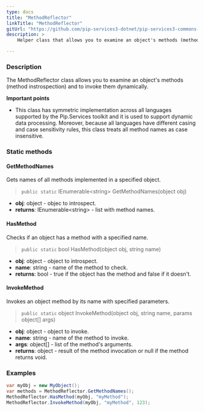 ```yaml
---
type: docs
title: "MethodReflector"
linkTitle: "MethodReflector"
gitUrl: "https://github.com/pip-services3-dotnet/pip-services3-commons-dotnet"
description: >
    Helper class that allows you to examine an object's methods (method instrospection) and to invoke them dynamically.

---
```


### Description

The MethodReflector class allows you to examine an object's methods (method instrospection) and to invoke them dynamically.

**Important points**

- This class has symmetric implementation across all languages supported by the Pip.Services toolkit and it is used to support dynamic data processing. Moreover, because all languages have different casing and case sensitivity rules, this class treats all method names as case insensitive.

### Static methods

#### GetMethodNames
Gets names of all methods implemented in a specified object.

> `public static` IEnumerable\<string\> GetMethodNames(object obj)

- **obj**: object - objec to introspect.
- **returns**: IEnumerable\<string\> - list with method names.

#### HasMethod
Checks if an object has a method with a specified name.

> `public static` bool HasMethod(object obj, string name)

- **obj**: object - object to introspect.
- **name**: string - name of the method to check.
- **returns**: bool - true if the object has the method and false if it doesn't.

#### InvokeMethod
Invokes an object method by its name with specified parameters.

> `public static` object InvokeMethod(object obj, string name, params object[] args)

- **obj**: object - object to invoke.
- **name**: string - name of the method to invoke.
- **args**: object[] - list of the method's arguments.
- **returns**: object - result of the method invocation or null if the method returns void.

### Examples

```cs
var myObj = new MyObject();
var methods = MethodReflector.GetMethodNames();
MethodReflector.HasMethod(myObj, "myMethod");
MethodReflector.InvokeMethod(myObj, "myMethod", 123);

```

